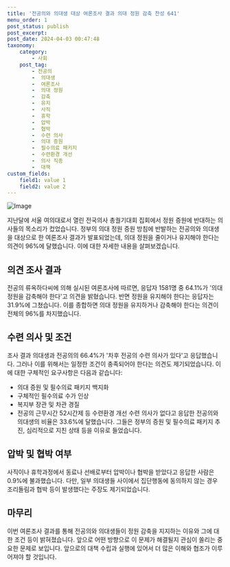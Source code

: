 ```yaml
---
title: '전공의와 의대생 대상 여론조사 결과 의대 정원 감축 찬성 641'
menu_order: 1
post_status: publish
post_excerpt: 
post_date: 2024-04-03 00:47:48
taxonomy:
    category:
        - 사회
    post_tag:
        - 전공의
        -  의대생
        -  여론조사
        -  의대 정원
        -  감축
        -  유지
        -  사직
        -  휴학
        -  압박
        -  협박
        -  수련 의사
        -  의대 증원
        -  필수의료 패키지
        -  수련환경 개선
        -  의사 직종
        -  대책
custom_fields:
    field1: value 1
    field2: value 2
---
```


![Image](https://imgnews.pstatic.net/image/005/2024/04/02/2024030318560359978_1709459763_0019956680_20240402140801616.jpg?type=w647)

지난달에 서울 여의대로서 열린 전국의사 총궐기대회 집회에서 정원 증원에 반대하는 의사들의 목소리가 컸었습니다. 정부의 의대 정원 증원 방침에 반발하는 전공의와 의대생을 대상으로 한 여론조사 결과가 발표되었는데, 의대 정원을 줄이거나 유지해야 한다는 의견이 96%에 달했습니다. 이에 대한 자세한 내용을 살펴보겠습니다.
## 의견 조사 결과
전공의 류옥하다씨에 의해 실시된 여론조사에 따르면, 응답자 1581명 중 64.1%가 '의대 정원을 감축해야 한다'고 의견을 밝혔습니다. 반면 정원을 유지해야 한다는 응답자는 31.9%에 그쳤습니다. 이를 종합하면 의대 정원을 유지하거나 감축해야 한다는 의견이 전체의 96%를 차지했습니다.
## 수련 의사 및 조건
조사 결과 의대생과 전공의의 66.4%가 '차후 전공의 수련 의사가 있다'고 응답했습니다. 그러나 이를 위해서는 일정한 조건이 충족되어야 한다는 의견도 제기되었습니다. 이에 대한 구체적인 요구사항은 다음과 같습니다:
- 의대 증원 및 필수의료 패키지 백지화
- 구체적인 필수의료 수가 인상
- 복지부 장관 및 차관 경질
- 전공의 근무시간 52시간제 등 수련환경 개선
수련 의사가 없다고 응답한 전공의와 의대생의 비율은 33.6%에 달했습니다. 그들은 정부의 증원 및 필수의료 패키지 추진, 심리적으로 지친 상태 등을 이유로 들었습니다.
## 압박 및 협박 여부
사직이나 휴학과정에서 동료나 선배로부터 압박이나 협박을 받았다고 응답한 사람은 0.9%에 불과했습니다. 다만, 일부 의대생들 사이에서 집단행동에 동의하지 않는 경우 조리돌림과 협박 등이 발생했다는 주장도 제기되었습니다.
## 마무리
이번 여론조사 결과를 통해 전공의와 의대생들이 정원 감축을 지지하는 이유와 그에 대한 조건 등이 밝혀졌습니다. 앞으로 어떤 방향으로 이 문제가 해결될지 관심이 쏠리는 중요한 문제로 보입니다. 앞으로의 대책 수립과 실행에 있어서 더 많은 이해와 협조가 이루어져야 할 것입니다.
